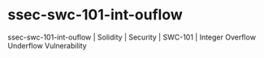 # ssec-swc-101-int-ouflow
ssec-swc-101-int-ouflow | Solidity | Security | SWC-101 | Integer Overflow Underflow Vulnerability
